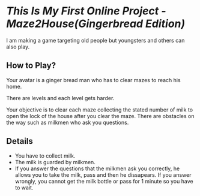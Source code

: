 # *This Is My First Online Project - Maze2House(Gingerbread Edition)*

I am making a game targeting old people but youngsters and others can also play. 

## How to Play?

Your avatar is a ginger bread man who has to clear mazes to reach his home. 

There are levels and each level gets harder.

Your objective is to clear each maze collecting the stated number of milk to open the lock of the house after you clear the maze. There are obstacles on the way such as milkmen who ask you questions. 

## Details

- You have to collect milk.
- The milk is guarded by milkmen.
- If you answer the questions that the milkmen ask you correctly, he allows you to take the milk, pass and then he dissapears. If you answer wrongly, you cannot get the milk bottle or pass for 1 minute so you have to wait. 